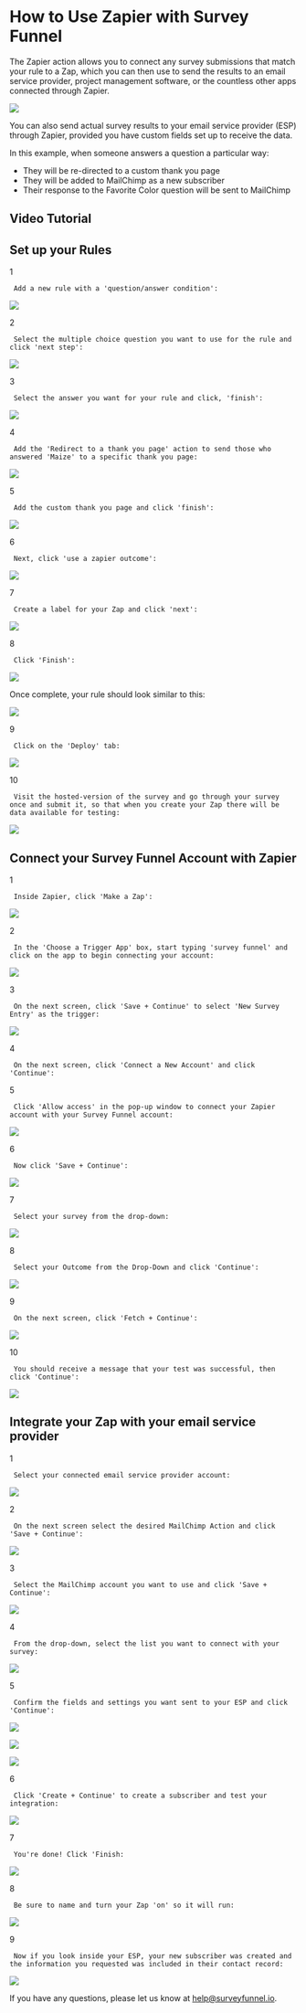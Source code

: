 # How to Use Zapier with Survey Funnel

The Zapier action allows you to connect any survey submissions that match your rule to a Zap, which you can then use to send the results to an email service provider, project management software, or the countless other apps connected through Zapier.

![](https://d33v4339jhl8k0.cloudfront.net/docs/assets/53974d6ce4b0c76107b109d1/images/59838b1e2c7d3a73488ba053/file-GGJRtisKi8.png)

You can also send actual survey results to your email service provider \(ESP\) through Zapier, provided you have custom fields set up to receive the data.

In this example, when someone answers a question a particular way:

* They will be re-directed to a custom thank you page
* They will be added to MailChimp as a new subscriber
* Their response to the Favorite Color question will be sent to MailChimp

## Video Tutorial

## Set up your Rules

1

```text
 Add a new rule with a 'question/answer condition': 
```

![](https://d33v4339jhl8k0.cloudfront.net/docs/assets/53974d6ce4b0c76107b109d1/images/593b160b2c7d3a0747cdcd07/file-nurNItzGWQ.png)

2

```text
 Select the multiple choice question you want to use for the rule and click 'next step': 
```

![](https://d33v4339jhl8k0.cloudfront.net/docs/assets/53974d6ce4b0c76107b109d1/images/593b165604286305c68cf9f9/file-UYBfo7L1sp.png)

3

```text
 Select the answer you want for your rule and click, 'finish': 
```

![](https://d33v4339jhl8k0.cloudfront.net/docs/assets/53974d6ce4b0c76107b109d1/images/593b168404286305c68cf9fc/file-2e9qpMesVX.png)

4

```text
 Add the 'Redirect to a thank you page' action to send those who answered 'Maize' to a specific thank you page: 
```

![](https://d33v4339jhl8k0.cloudfront.net/docs/assets/53974d6ce4b0c76107b109d1/images/593b18002c7d3a0747cdcd1b/file-hl0jRPCdll.png)

5

```text
 Add the custom thank you page and click 'finish': 
```

![](https://d33v4339jhl8k0.cloudfront.net/docs/assets/53974d6ce4b0c76107b109d1/images/593b18512c7d3a0747cdcd1c/file-KBb08YkhNC.png)

6

```text
 Next, click 'use a zapier outcome': 
```

![](https://d33v4339jhl8k0.cloudfront.net/docs/assets/53974d6ce4b0c76107b109d1/images/593b191504286305c68cfa0b/file-d0YLgmGgB3.png)

7

```text
 Create a label for your Zap and click 'next': 
```

![](https://d33v4339jhl8k0.cloudfront.net/docs/assets/53974d6ce4b0c76107b109d1/images/593b196b04286305c68cfa0d/file-d22Bb8L2Pn.png)

8

```text
 Click 'Finish': 
```

![](https://d33v4339jhl8k0.cloudfront.net/docs/assets/53974d6ce4b0c76107b109d1/images/593b199f04286305c68cfa0f/file-SaPBwghxvM.png)

Once complete, your rule should look similar to this:

![](https://d33v4339jhl8k0.cloudfront.net/docs/assets/53974d6ce4b0c76107b109d1/images/593b19de2c7d3a0747cdcd27/file-ARkW6jHgDZ.png)

9

```text
 Click on the 'Deploy' tab: 
```

![](https://d33v4339jhl8k0.cloudfront.net/docs/assets/53974d6ce4b0c76107b109d1/images/59cd2c16042863033a1d3686/file-48A0m6tcsZ.png)

10

```text
 Visit the hosted-version of the survey and go through your survey once and submit it, so that when you create your Zap there will be data available for testing: 
```

![](https://d33v4339jhl8k0.cloudfront.net/docs/assets/53974d6ce4b0c76107b109d1/images/59ce5bb12c7d3a73488d4368/file-W0NgNdhPeU.png)

## Connect your Survey Funnel Account with Zapier

1

```text
 Inside Zapier, click 'Make a Zap': 
```

![](https://d33v4339jhl8k0.cloudfront.net/docs/assets/53974d6ce4b0c76107b109d1/images/58669d5390336009736c09a0/file-ZC1xECNIUZ.png)

2

```text
 In the 'Choose a Trigger App' box, start typing 'survey funnel' and click on the app to begin connecting your account: 
```

![](https://d33v4339jhl8k0.cloudfront.net/docs/assets/53974d6ce4b0c76107b109d1/images/58669e28c697915403a084a6/file-tdLQdB9JVm.png)

3

```text
 On the next screen, click 'Save + Continue' to select 'New Survey Entry' as the trigger: 
```

![](https://d33v4339jhl8k0.cloudfront.net/docs/assets/53974d6ce4b0c76107b109d1/images/58669e70c697915403a084a8/file-wcrBgkQxrj.png)

4

```text
 On the next screen, click 'Connect a New Account' and click 'Continue': 
```

5

```text
 Click 'Allow access' in the pop-up window to connect your Zapier account with your Survey Funnel account: 
```

![](https://d33v4339jhl8k0.cloudfront.net/docs/assets/53974d6ce4b0c76107b109d1/images/58669eddc697915403a084ab/file-dmZb6dEDUG.png)

6

```text
 Now click 'Save + Continue': 
```

![](https://d33v4339jhl8k0.cloudfront.net/docs/assets/53974d6ce4b0c76107b109d1/images/58669f14c697915403a084af/file-ccN3F5mw6r.png)

7

```text
 Select your survey from the drop-down: 
```

![](https://d33v4339jhl8k0.cloudfront.net/docs/assets/53974d6ce4b0c76107b109d1/images/5866a895c697915403a084ee/file-voOlS6fyhU.png)

8

```text
 Select your Outcome from the Drop-Down and click 'Continue': 
```

![](https://d33v4339jhl8k0.cloudfront.net/docs/assets/53974d6ce4b0c76107b109d1/images/5866aa8890336009736c09f5/file-VbimsjTYV1.png)

9

```text
 On the next screen, click 'Fetch + Continue': 
```

![](https://d33v4339jhl8k0.cloudfront.net/docs/assets/53974d6ce4b0c76107b109d1/images/5866aac6c697915403a084f9/file-F4aHeZN9xP.png)

10

```text
 You should receive a message that your test was successful, then click 'Continue': 
```

![](https://d33v4339jhl8k0.cloudfront.net/docs/assets/53974d6ce4b0c76107b109d1/images/5866ab03c697915403a084fc/file-NyCOG6MvNu.png)

## Integrate your Zap with your email service provider

1

```text
 Select your connected email service provider account: 
```

![](https://d33v4339jhl8k0.cloudfront.net/docs/assets/53974d6ce4b0c76107b109d1/images/5866ab4e90336009736c09fd/file-AfksAD8QyA.png)

2

```text
 On the next screen select the desired MailChimp Action and click 'Save + Continue': 
```

![](https://d33v4339jhl8k0.cloudfront.net/docs/assets/53974d6ce4b0c76107b109d1/images/5866ab9590336009736c0a00/file-Re61sCX6nZ.png)

3

```text
 Select the MailChimp account you want to use and click 'Save + Continue': 
```

![](https://d33v4339jhl8k0.cloudfront.net/docs/assets/53974d6ce4b0c76107b109d1/images/5866abda90336009736c0a01/file-gJlQJI5oeE.png)

4

```text
 From the drop-down, select the list you want to connect with your survey: 
```

![](https://d33v4339jhl8k0.cloudfront.net/docs/assets/53974d6ce4b0c76107b109d1/images/5866ac3390336009736c0a03/file-TTRGHliIUf.png)

5

```text
 Confirm the fields and settings you want sent to your ESP and click 'Continue': 
```

![](https://d33v4339jhl8k0.cloudfront.net/docs/assets/53974d6ce4b0c76107b109d1/images/58b06c842c7d3a576d357c34/file-JEPWM9lSbt.png)

![](https://d33v4339jhl8k0.cloudfront.net/docs/assets/53974d6ce4b0c76107b109d1/images/58b06c8f2c7d3a576d357c35/file-9uiaFBPqRA.png)

![](https://d33v4339jhl8k0.cloudfront.net/docs/assets/53974d6ce4b0c76107b109d1/images/58b06c982c7d3a576d357c36/file-rIcLn6fJOL.png)

6

```text
 Click 'Create + Continue' to create a subscriber and test your integration: 
```

![](https://d33v4339jhl8k0.cloudfront.net/docs/assets/53974d6ce4b0c76107b109d1/images/58b06d02dd8c8e56bfa7fde0/file-N8AWi1XuhJ.png)

7

```text
 You're done! Click 'Finish: 
```

![](https://d33v4339jhl8k0.cloudfront.net/docs/assets/53974d6ce4b0c76107b109d1/images/5866acfec697915403a08507/file-Z7XrzzEZ7r.png)

8

```text
 Be sure to name and turn your Zap 'on' so it will run: 
```

![](https://d33v4339jhl8k0.cloudfront.net/docs/assets/53974d6ce4b0c76107b109d1/images/58b06d582c7d3a576d357c3d/file-rcr7zC1wKn.png)

9

```text
 Now if you look inside your ESP, your new subscriber was created and the information you requested was included in their contact record: 
```

![](https://d33v4339jhl8k0.cloudfront.net/docs/assets/53974d6ce4b0c76107b109d1/images/58b06e47dd8c8e56bfa7fde4/file-iHOPPiPScu.png)

If you have any questions, please let us know at [help@surveyfunnel.io](mailto:mailto:help@surveyfunnel.io).

